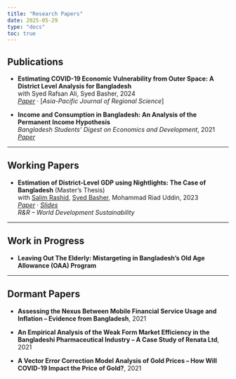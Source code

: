 ```yaml
---
title: "Research Papers"
date: 2025-05-29
type: "docs"
toc: true
---
```


## Publications

- **Estimating COVID-19 Economic Vulnerability from Outer Space: A District Level Analysis for Bangladesh**  
  with Syed Rafsan Ali, Syed Basher, 2024  
  [_Paper_](https://papers.ssrn.com/sol3/papers.cfm?abstract_id=4589298) · [_Asia-Pacific Journal of Regional Science_]

- **Income and Consumption in Bangladesh: An Analysis of the Permanent Income Hypothesis**  
  *Bangladesh Students’ Digest on Economics and Development*, 2021  
  [_Paper_](https://www.researchgate.net/publication/358138834_Income_and_Consumption_in_Bangladesh-An_Analysis_of_the_Permanent_Income_Hypothesis)

---

## Working Papers

- **Estimation of District-Level GDP using Nightlights: The Case of Bangladesh** (Master’s Thesis)  
  with [Salim Rashid](https://example.com/salim), [Syed Basher](https://example.com/basher), Mohammad Riad Uddin, 2023  
  [_Paper_](https://sites.google.com/view/zaeemalehsan/research) · [_Slides_](https://drive.google.com/file/d/1Fcz9kcQH-0bsl6-8REYTjoXooL8vKHHT/view)  
  _R&R – World Development Sustainability_

---

##  Work in Progress

- **Leaving Out The Elderly: Mistargeting in Bangladesh’s Old Age Allowance (OAA) Program**

---

## Dormant Papers

- **Assessing the Nexus Between Mobile Financial Service Usage and Inflation – Evidence from Bangladesh**, 2021  
 

- **An Empirical Analysis of the Weak Form Market Efficiency in the Bangladeshi Pharmaceutical Industry – A Case Study of Renata Ltd**, 2021  
  

- **A Vector Error Correction Model Analysis of Gold Prices – How Will COVID-19 Impact the Price of Gold?**, 2021  
  
